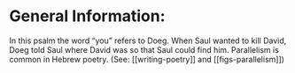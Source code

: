 # General Information:

In this psalm the word “you” refers to Doeg. When Saul wanted to kill David, Doeg told Saul where David was so that Saul could find him. Parallelism is common in Hebrew poetry. (See: [[writing-poetry]] and [[figs-parallelism]])